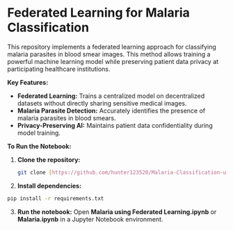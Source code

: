 # Federated Learning for Malaria Classification

This repository implements a federated learning approach for classifying malaria parasites in blood smear images. This method allows training a powerful machine learning model while preserving patient data privacy at participating healthcare institutions.

**Key Features:**

* **Federated Learning:** Trains a centralized model on decentralized datasets without directly sharing sensitive medical images.
* **Malaria Parasite Detection:** Accurately identifies the presence of malaria parasites in blood smears.
* **Privacy-Preserving AI:** Maintains patient data confidentiality during model training.

**To Run the Notebook:**

1. **Clone the repository:**
   ```bash
   git clone [https://github.com/hunter123520/Malaria-Classification-using-Federated-Learning]
   ```
2. **Install dependencies:**
  ```bash
  pip install -r requirements.txt
  ```

3. **Run the notebook:** Open **Malaria using Federated Learning.ipynb** or **Malaria.ipynb** in a Jupyter Notebook environment.
